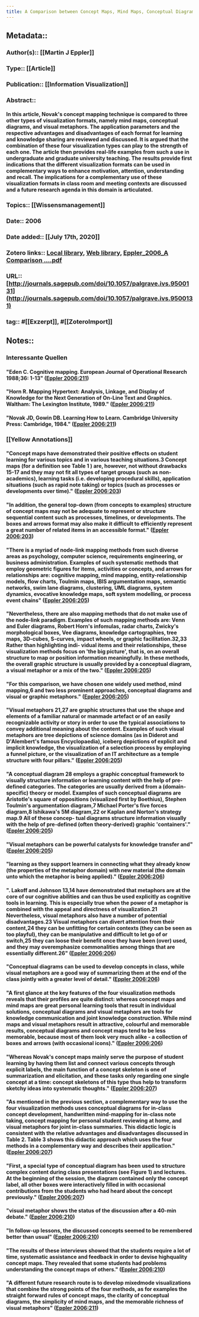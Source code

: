 ```yaml
---
title: A Comparison between Concept Maps, Mind Maps, Conceptual Diagrams, and Visual Metaphors as Complementary Tools for Knowledge Construction and Sharing
---
```


## Metadata::
### Author(s):: [[Martin J Eppler]]

### Type:: [[Article]]

### Publication:: [[Information Visualization]]

### Abstract::
#### In this article, Novak's concept mapping technique is compared to three other types of visualization formats, namely mind maps, conceptual diagrams, and visual metaphors. The application parameters and the respective advantages and disadvantages of each format for learning and knowledge sharing are reviewed and discussed. It is argued that the combination of these four visualization types can play to the strength of each one. The article then provides real-life examples from such a use in undergraduate and graduate university teaching. The results provide first indications that the different visualization formats can be used in complementary ways to enhance motivation, attention, understanding and recall. The implications for a complementary use of these visualization formats in class room and meeting contexts are discussed and a future research agenda in this domain is articulated.

### Topics:: [[Wissensmanagement]]

### Date:: 2006

### Date added:: [[July 17th, 2020]]

### Zotero links:: [Local library](zotero://select/library/items/K74BYV2H), [Web library](https://www.zotero.org/users/4111725/items/K74BYV2H), [Eppler_2006_A Comparison ....pdf](zotero://open-pdf/library/items/7B6KIDG3)

### URL:: [http://journals.sagepub.com/doi/10.1057/palgrave.ivs.9500131](http://journals.sagepub.com/doi/10.1057/palgrave.ivs.9500131)

### tag:: #[[Exzerpt]], #[[ZoteroImport]]

## Notes::
### **Interessante Quellen**
#### "Eden C. Cognitive mapping. European Journal of Operational Research 1988;36: 1-13" ([Eppler 2006:211](zotero://open-pdf/groups/2533259/items/D292XI62?page=10))

#### "Horn R. Mapping Hypertext: Analysis, Linkage, and Display of Knowledge for the Next Generation of On-Line Text and Graphics. Waltham: The Lexington Institute, 1989." ([Eppler 2006:211](zotero://open-pdf/groups/2533259/items/D292XI62?page=10))

#### "Novak JD, Gowin DB. Learning How to Learn. Cambridge University Press: Cambridge, 1984." ([Eppler 2006:211](zotero://open-pdf/groups/2533259/items/D292XI62?page=10))

### **[[Yellow Annotations]]**
#### "Concept maps have demonstrated their positive effects on student learning for various topics and in various teaching situations.3 Concept maps (for a definition see Table 1 ) are, however, not without drawbacks 15-17 and they may not fit all types of target groups (such as non-academics), learning tasks (i.e. developing procedural skills), application situations (such as rapid note taking) or topics (such as processes or developments over time)." ([Eppler 2006:203](zotero://open-pdf/groups/2533259/items/D292XI62?page=2))

#### "In addition, the general top-down (from concepts to examples) structure of concept maps may not be adequate to represent or structure sequential content such as processes, timelines, or developments. The boxes and arrows format may also make it difficult to efficiently represent a great number of related items in an accessible format." ([Eppler 2006:203](zotero://open-pdf/groups/2533259/items/D292XI62?page=2))

#### "There is a myriad of node-link mapping methods from such diverse areas as psychology, computer science, requirements engineering, or business administration. Examples of such systematic methods that employ geometric figures for items, activities or concepts, and arrows for relationships are: cognitive mapping, mind mapping, entity-relationship models, flow charts, Toulmin maps, IBIS argumentation maps, semantic networks, swim lane diagrams, clustering, UML diagrams, system dynamics, evocative knowledge maps, soft system modelling, or process event chains" ([Eppler 2006:205](zotero://open-pdf/groups/2533259/items/D292XI62?page=4))

#### "Nevertheless, there are also mapping methods that do not make use of the node-link paradigm. Examples of such mapping methods are: Venn and Euler diagrams, Robert Horn's infomulas, radar charts, Zwicky's morphological boxes, Vee diagrams, knowledge cartographies, tree maps, 3D-cubes, S-curves, impact wheels, or graphic facilitation.32,33 Rather than highlighting indi- vidual items and their relationships, these visualization methods focus on 'the big picture', that is, on an overall structure to map or position information meaningfully. In these methods, the overall graphic structure is usually provided by a conceptual diagram, a visual metaphor or a mix of the two." ([Eppler 2006:205](zotero://open-pdf/groups/2533259/items/D292XI62?page=4))

#### "For this comparison, we have chosen one widely used method, mind mapping,6 and two less prominent approaches, conceptual diagrams and visual or graphic metaphors." ([Eppler 2006:205](zotero://open-pdf/groups/2533259/items/D292XI62?page=4))

#### "Visual metaphors 21,27 are graphic structures that use the shape and elements of a familiar natural or manmade artefact or of an easily recognizable activity or story in order to use the typical associations to convey additional meaning about the content. Examples of such visual metaphors are tree depictions of science domains (as in Diderot and D'Alembert's famous Encyclopaedia), iceberg depictions of explicit and implicit knowledge, the visualization of a selection process by employing a funnel picture, or the visualization of an IT architecture as a temple structure with four pillars." ([Eppler 2006:205](zotero://open-pdf/groups/2533259/items/D292XI62?page=4))

#### "A conceptual diagram 28 employs a graphic conceptual framework to visually structure information or learning content with the help of pre-defined categories. The categories are usually derived from a (domain-specific) theory or model. Examples of such conceptual diagrams are Aristotle's square of oppositions (visualized first by Boethius), Stephen Toulmin's argumentation diagram,7 Michael Porter's five forces diagram,8 Ishikawa's 5M diagram,22 or Kaplan and Norton's strategy map.9 All of these concep- tual diagrams structure information visually with the help of pre-defined (often theory-derived) graphic 'containers'." ([Eppler 2006:205](zotero://open-pdf/groups/2533259/items/D292XI62?page=4))

#### "Visual metaphors can be powerful catalysts for knowledge transfer and" ([Eppler 2006:205](zotero://open-pdf/groups/2533259/items/D292XI62?page=4))

#### "learning as they support learners in connecting what they already know (the properties of the metaphor domain) with new material (the domain unto which the metaphor is being applied)." ([Eppler 2006:206](zotero://open-pdf/groups/2533259/items/D292XI62?page=5))

#### ". Lakoff and Johnson 13,14 have demonstrated that metaphors are at the core of our cognitive abilities and can thus be used explicitly as cognitive tools in learning. This is especially true when the power of a metaphor is combined with the appeal and directness of visualization.21 Nevertheless, visual metaphors also have a number of potential disadvantages.23 Visual metaphors can divert attention from their content,24 they can be unfitting for certain contexts (they can be seen as too playful), they can be manipulative and difficult to let go of or switch,25 they can loose their benefit once they have been (over) used, and they may overemphasize commonalities among things that are essentially different.26" ([Eppler 2006:206](zotero://open-pdf/groups/2533259/items/D292XI62?page=5))

#### "Conceptual diagrams can be used to develop concepts in class, while visual metaphors are a good way of summarizing them at the end of the class jointly with a greater level of detail." ([Eppler 2006:206](zotero://open-pdf/groups/2533259/items/D292XI62?page=5))

#### "A first glance at the key features of the four visualization methods reveals that their profiles are quite distinct: whereas concept maps and mind maps are great personal learning tools that result in individual solutions, conceptual diagrams and visual metaphors are tools for knowledge communication and joint knowledge construction. While mind maps and visual metaphors result in attractive, colourful and memorable results, conceptual diagrams and concept maps tend to be less memorable, because most of them look very much alike - a collection of boxes and arrows (with occasional icons)." ([Eppler 2006:206](zotero://open-pdf/groups/2533259/items/D292XI62?page=5))

#### "Whereas Novak's concept maps mainly serve the purpose of student learning by having them list and connect various concepts through explicit labels, the main function of a concept skeleton is one of summarization and elicitation, and these tasks only regarding one single concept at a time: concept skeletons of this type thus help to transform sketchy ideas into systematic thoughts." ([Eppler 2006:207](zotero://open-pdf/groups/2533259/items/D292XI62?page=6))

#### "As mentioned in the previous section, a complementary way to use the four visualization methods uses conceptual diagrams for in-class concept development, handwritten mind-mapping for in-class note taking, concept mapping for personal student reviewing at home, and visual metaphors for joint in-class summaries. This didactic logic is consistent with the relative advantages and disadvantages discussed in Table 2. Table 3 shows this didactic approach which uses the four methods in a complementary way and describes their application." ([Eppler 2006:207](zotero://open-pdf/groups/2533259/items/D292XI62?page=6))

#### "First, a special type of conceptual diagram has been used to structure complex content during class presentations (see Figure 1) and lectures. At the beginning of the session, the diagram contained only the concept label, all other boxes were interactively filled in with occasional contributions from the students who had heard about the concept previously." ([Eppler 2006:207](zotero://open-pdf/groups/2533259/items/D292XI62?page=6))

#### "visual metaphor shows the status of the discussion after a 40-min debate." ([Eppler 2006:210](zotero://open-pdf/groups/2533259/items/D292XI62?page=9))

#### "In follow-up lessons, the discussed concepts seemed to be remembered better than usual" ([Eppler 2006:210](zotero://open-pdf/groups/2533259/items/D292XI62?page=9))

#### "The results of these interviews showed that the students require a lot of time, systematic assistance and feedback in order to devise highquality concept maps. They revealed that some students had problems understanding the concept maps of others." ([Eppler 2006:210](zotero://open-pdf/groups/2533259/items/D292XI62?page=9))

#### "A different future research route is to develop mixedmode visualizations that combine the strong points of the four methods, as for examples the straight forward rules of concept maps, the clarity of conceptual diagrams, the simplicity of mind maps, and the memorable richness of visual metaphors" ([Eppler 2006:211](zotero://open-pdf/groups/2533259/items/D292XI62?page=10))
